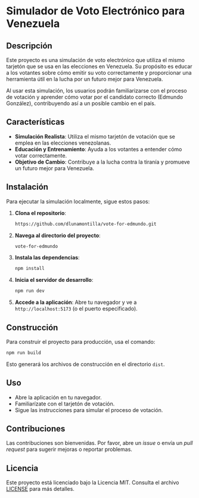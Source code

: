 # Simulador de Voto Electrónico para Venezuela

## Descripción

Este proyecto es una simulación de voto electrónico que utiliza el mismo tarjetón que se usa en las elecciones en Venezuela. Su propósito es educar a los votantes sobre cómo emitir su voto correctamente y proporcionar una herramienta útil en la lucha por un futuro mejor para Venezuela.

Al usar esta simulación, los usuarios podrán familiarizarse con el proceso de votación y aprender cómo votar por el candidato correcto (Edmundo González), contribuyendo así a un posible cambio en el país.

## Características

- **Simulación Realista**: Utiliza el mismo tarjetón de votación que se emplea en las elecciones venezolanas.
- **Educación y Entrenamiento**: Ayuda a los votantes a entender cómo votar correctamente.
- **Objetivo de Cambio**: Contribuye a la lucha contra la tiranía y promueve un futuro mejor para Venezuela.

## Instalación

Para ejecutar la simulación localmente, sigue estos pasos:

1. **Clona el repositorio**:

   ```bash
   https://github.com/dlunamontilla/vote-for-edmundo.git
   ```

2. **Navega al directorio del proyecto**:

   ```bash
   vote-for-edmundo
   ```

3. **Instala las dependencias**:

   ```bash
   npm install
   ```

4. **Inicia el servidor de desarrollo**:

   ```bash
   npm run dev
   ```

5. **Accede a la aplicación**:
   Abre tu navegador y ve a `http://localhost:5173` (o el puerto especificado).

## Construcción

Para construir el proyecto para producción, usa el comando:

```bash
npm run build
```

Esto generará los archivos de construcción en el directorio `dist`.

## Uso

- Abre la aplicación en tu navegador.
- Familiarízate con el tarjetón de votación.
- Sigue las instrucciones para simular el proceso de votación.

## Contribuciones

Las contribuciones son bienvenidas. Por favor, abre un *issue* o envía un *pull request* para sugerir mejoras o reportar problemas.

## Licencia

Este proyecto está licenciado bajo la Licencia MIT. Consulta el archivo [LICENSE](LICENSE) para más detalles.
